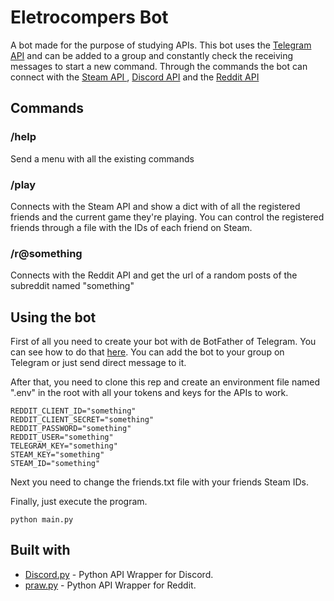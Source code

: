 # Eletrocompers Bot
A bot made for the purpose of studying APIs. This bot uses the [Telegram API](https://core.telegram.org/bots/api) and can be added to a group and constantly check the receiving messages to start a new command. Through the commands the bot can connect with the [Steam API ](https://developer.valvesoftware.com/wiki/Steam_Web_API#GetGlobalAchievementPercentagesForApp_.28v0001.29), [Discord API](https://github.com/discord/discord-api-docs) and the [Reddit API](https://www.reddit.com/dev/api/)

## Commands
### /help
Send a menu with all the existing commands 

### /play
Connects with the Steam API and show a dict with of all the registered friends and the current game they're playing. You can control the registered friends through a file with the IDs of each friend on Steam.

### /r@something
Connects with the Reddit API and get the url of a random posts of the subreddit named "something"

## Using the bot
First of all you need to create your bot with de BotFather of Telegram. You can see how to do that [here](https://core.telegram.org/bots#6-botfather). You can add the bot to your group on Telegram or just send direct message to it.

After that, you need to clone this rep and create an environment file named ".env" in the root with all your tokens and keys for the APIs to work. 
```
REDDIT_CLIENT_ID="something"
REDDIT_CLIENT_SECRET="something"
REDDIT_PASSWORD="something"
REDDIT_USER="something"
TELEGRAM_KEY="something"
STEAM_KEY="something"
STEAM_ID="something"
```

Next you need to change the friends.txt file with your friends Steam IDs.

Finally, just execute the program.
```
python main.py
```

## Built with

* [Discord.py](https://discordpy.readthedocs.io/en/latest/) - Python API Wrapper for Discord.
* [praw.py](https://praw.readthedocs.io/en/latest/) - Python API Wrapper for Reddit.
